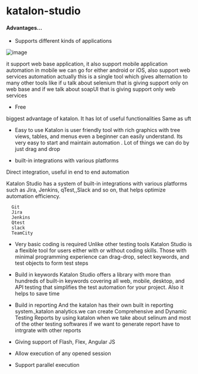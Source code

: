 # katalon-studio

#### Advantages…

* Supports different kinds of applications

![image](https://user-images.githubusercontent.com/52100121/71776020-f8e8a580-2faf-11ea-827c-60bf0969542c.png)


  it support web base application, it also support mobile application automation in mobile we can go for either android or iOS, also support web services automation actually this is a single tool which gives alternation to many other tools like if u talk about  selenium that is giving support only on web base and if we talk about soapUI that is giving support only web services

* Free

biggest advantage of katalon. It has lot of useful functionalities 
Same as uft

* Easy to use
Katalon is user friendly tool with rich graphics with tree views, tables, and menus even a beginner can easily understand. Its very easy to start and maintain automation . Lot of things we can do by just drag and drop




* built-in integrations with various platforms

Direct integration, useful in end to end automation

Katalon Studio has a system of built-in integrations with various platforms such as Jira, Jenkins, qTest,,Slack and so on, that helps optimize automation efficiency.

      Git     
      Jira
      Jenkins
      Qtest
      slack
      TeamCity
   


* Very basic coding is required
Unlike other testing tools Katalon Studio is a flexible tool for users either with or without coding skills.
Those with minimal programming experience can drag-drop, select keywords, and test objects to form test steps

* Build in keywords
Katalon Studio offers a library with more than hundreds of built-in keywords covering all web, mobile, desktop, and API testing that simplifies the test automation for your project. Also it helps to save time

* Build in reporting 
And the katalon has their own built in reporting system.,katalon analytics.we can create Comprehensive and Dynamic Testing Reports by using katalon
when we take about selinum and most of the other testing softwares if we want to generate report have to intrgrate with other reports

* Giving support of Flash, Flex, Angular JS
* Allow execution of any opened session
* Support parallel execution
